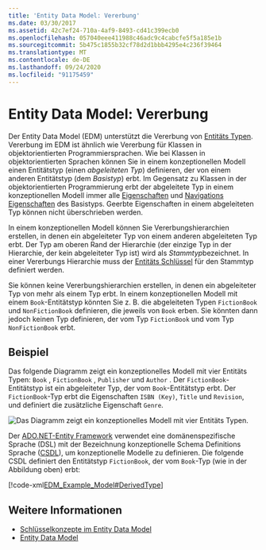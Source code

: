 ```yaml
---
title: 'Entity Data Model: Vererbung'
ms.date: 03/30/2017
ms.assetid: 42c7ef24-710a-4af9-8493-cd41c399ecb0
ms.openlocfilehash: 057040eee411988c46adc9c4cabcfe5f5a185e1b
ms.sourcegitcommit: 5b475c1855b32cf78d2d1bbb4295e4c236f39464
ms.translationtype: MT
ms.contentlocale: de-DE
ms.lasthandoff: 09/24/2020
ms.locfileid: "91175459"
---
```

# <a name="entity-data-model-inheritance"></a>Entity Data Model: Vererbung

Der Entity Data Model (EDM) unterstützt die Vererbung von [Entitäts Typen](entity-type.md). Vererbung im EDM ist ähnlich wie Vererbung für Klassen in objektorientierten Programmiersprachen. Wie bei Klassen in objektorientierten Sprachen können Sie in einem konzeptionellen Modell einen Entitätstyp (einen *abgeleiteten Typ*) definieren, der von einem anderen Entitätstyp (dem *Basistyp*) erbt. Im Gegensatz zu Klassen in der objektorientierten Programmierung erbt der abgeleitete Typ in einem konzeptionellen Modell immer alle [Eigenschaften](property.md) und [Navigations Eigenschaften](navigation-property.md) des Basistyps. Geerbte Eigenschaften in einem abgeleiteten Typ können nicht überschrieben werden.  
  
 In einem konzeptionellen Modell können Sie Vererbungshierarchien erstellen, in denen ein abgeleiteter Typ von einem anderen abgeleiteten Typ erbt. Der Typ am oberen Rand der Hierarchie (der einzige Typ in der Hierarchie, der kein abgeleiteter Typ ist) wird als *Stammtyp*bezeichnet. In einer Vererbungs Hierarchie muss der [Entitäts Schlüssel](entity-key.md) für den Stammtyp definiert werden.  
  
 Sie können keine Vererbungshierarchien erstellen, in denen ein abgeleiteter Typ von mehr als einem Typ erbt. In einem konzeptionellen Modell mit einem `Book`-Entitätstyp könnten Sie z. B. die abgeleiteten Typen `FictionBook` und `NonFictionBook` definieren, die jeweils von `Book` erben. Sie könnten dann jedoch keinen Typ definieren, der vom Typ `FictionBook` und vom Typ `NonFictionBook` erbt.  
  
## <a name="example"></a>Beispiel  

Das folgende Diagramm zeigt ein konzeptionelles Modell mit vier Entitäts Typen: `Book` , `FictionBook` , `Publisher` und `Author` . Der `FictionBook`-Entitätstyp ist ein abgeleiteter Typ, der vom `Book`-Entitätstyp erbt. Der `FictionBook`-Typ erbt die Eigenschaften `ISBN (Key)`, `Title` und `Revision`, und definiert die zusätzliche Eigenschaft `Genre`.  
  
 ![Das Diagramm zeigt ein konzeptionelles Modell mit vier Entitäts Typen.](./media/entity-data-model-inheritance/entity-type-inheritance.gif)  
  
 Der [ADO.NET-Entity Framework](./ef/index.md) verwendet eine domänenspezifische Sprache (DSL) mit der Bezeichnung konzeptionelle Schema Definitions Sprache ([CSDL](/ef/ef6/modeling/designer/advanced/edmx/csdl-spec)), um konzeptionelle Modelle zu definieren. Die folgende CSDL definiert den Entitätstyp `FictionBook`, der vom `Book`-Typ (wie in der Abbildung oben) erbt:  
  
 [!code-xml[EDM_Example_Model#DerivedType](../../../../samples/snippets/xml/VS_Snippets_Data/edm_example_model/xml/books5.edmx#derivedtype)]  
  
## <a name="see-also"></a>Weitere Informationen

- [Schlüsselkonzepte im Entity Data Model](entity-data-model-key-concepts.md)
- [Entity Data Model](entity-data-model.md)
